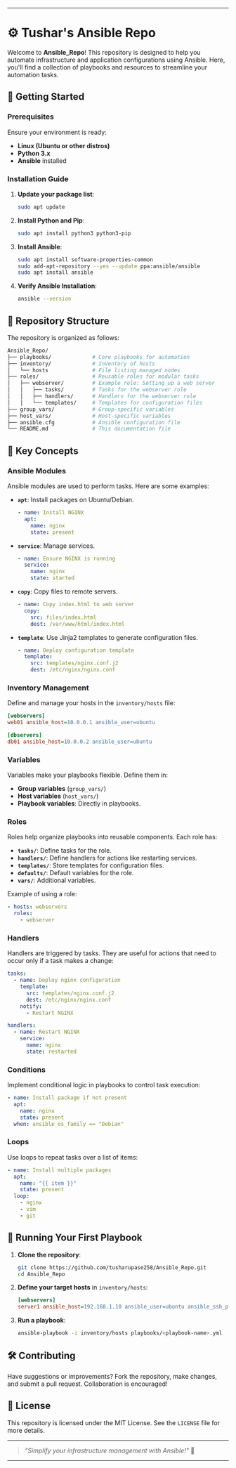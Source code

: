 
---

# ⚙️ Tushar's Ansible Repo

Welcome to **Ansible_Repo**! This repository is designed to help you automate infrastructure and application configurations using Ansible. Here, you'll find a collection of playbooks and resources to streamline your automation tasks.

## 🚀 Getting Started

### Prerequisites

Ensure your environment is ready:

- **Linux (Ubuntu or other distros)**
- **Python 3.x**
- **Ansible** installed

### Installation Guide

1. **Update your package list**:
    ```bash
    sudo apt update
    ```

2. **Install Python and Pip**:
    ```bash
    sudo apt install python3 python3-pip
    ```

3. **Install Ansible**:
    ```bash
    sudo apt install software-properties-common
    sudo add-apt-repository --yes --update ppa:ansible/ansible
    sudo apt install ansible
    ```

4. **Verify Ansible Installation**:
    ```bash
    ansible --version
    ```

## 📁 Repository Structure

The repository is organized as follows:

```bash
Ansible_Repo/
├── playbooks/             # Core playbooks for automation
├── inventory/             # Inventory of hosts
│   └── hosts              # File listing managed nodes
├── roles/                 # Reusable roles for modular tasks
│   ├── webserver/         # Example role: Setting up a web server
│   │   ├── tasks/         # Tasks for the webserver role
│   │   ├── handlers/      # Handlers for the webserver role
│   │   └── templates/     # Templates for configuration files
├── group_vars/            # Group-specific variables
├── host_vars/             # Host-specific variables
├── ansible.cfg            # Ansible configuration file
└── README.md              # This documentation file
```

## 🔧 Key Concepts

### Ansible Modules

Ansible modules are used to perform tasks. Here are some examples:

- **`apt`**: Install packages on Ubuntu/Debian.
    ```yaml
    - name: Install NGINX
      apt:
        name: nginx
        state: present
    ```

- **`service`**: Manage services.
    ```yaml
    - name: Ensure NGINX is running
      service:
        name: nginx
        state: started
    ```

- **`copy`**: Copy files to remote servers.
    ```yaml
    - name: Copy index.html to web server
      copy:
        src: files/index.html
        dest: /var/www/html/index.html
    ```

- **`template`**: Use Jinja2 templates to generate configuration files.
    ```yaml
    - name: Deploy configuration template
      template:
        src: templates/nginx.conf.j2
        dest: /etc/nginx/nginx.conf
    ```

### Inventory Management

Define and manage your hosts in the `inventory/hosts` file:
```ini
[webservers]
web01 ansible_host=10.0.0.1 ansible_user=ubuntu

[dbservers]
db01 ansible_host=10.0.0.2 ansible_user=ubuntu
```

### Variables

Variables make your playbooks flexible. Define them in:

- **Group variables** (`group_vars/`)
- **Host variables** (`host_vars/`)
- **Playbook variables**: Directly in playbooks.

### Roles

Roles help organize playbooks into reusable components. Each role has:
- **`tasks/`**: Define tasks for the role.
- **`handlers/`**: Define handlers for actions like restarting services.
- **`templates/`**: Store templates for configuration files.
- **`defaults/`**: Default variables for the role.
- **`vars/`**: Additional variables.

Example of using a role:
```yaml
- hosts: webservers
  roles:
    - webserver
```

### Handlers

Handlers are triggered by tasks. They are useful for actions that need to occur only if a task makes a change:
```yaml
tasks:
  - name: Deploy nginx configuration
    template:
      src: templates/nginx.conf.j2
      dest: /etc/nginx/nginx.conf
    notify:
      - Restart NGINX

handlers:
  - name: Restart NGINX
    service:
      name: nginx
      state: restarted
```

### Conditions

Implement conditional logic in playbooks to control task execution:
```yaml
- name: Install package if not present
  apt:
    name: nginx
    state: present
  when: ansible_os_family == "Debian"
```

### Loops

Use loops to repeat tasks over a list of items:
```yaml
- name: Install multiple packages
  apt:
    name: "{{ item }}"
    state: present
  loop:
    - nginx
    - vim
    - git
```

## 🚨 Running Your First Playbook

1. **Clone the repository**:
    ```bash
    git clone https://github.com/tusharupase258/Ansible_Repo.git
    cd Ansible_Repo
    ```

2. **Define your target hosts** in `inventory/hosts`:
    ```ini
    [webservers]
    server1 ansible_host=192.168.1.10 ansible_user=ubuntu ansible_ssh_private_key_file=~/.ssh/id_rsa
    ```

3. **Run a playbook**:
    ```bash
    ansible-playbook -i inventory/hosts playbooks/<playbook-name>.yml
    ```

## 🛠️ Contributing

Have suggestions or improvements? Fork the repository, make changes, and submit a pull request. Collaboration is encouraged!

## 📝 License

This repository is licensed under the MIT License. See the `LICENSE` file for more details.

---

> *"Simplify your infrastructure management with Ansible!"* 🌟

---

